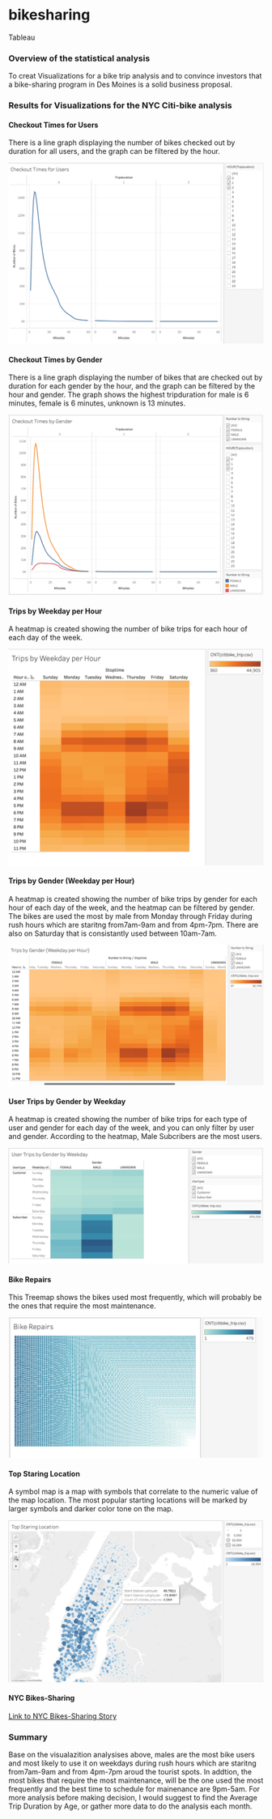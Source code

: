 # bikesharing
Tableau

### Overview of the statistical analysis

To creat Visualizations for a bike trip analysis and to convince investors that a bike-sharing program in Des Moines is a solid business proposal. 

### Results for Visualizations for the NYC Citi-bike analysis


#### Checkout Times for Users

There is a line graph displaying the number of bikes checked out by duration for all users, and the graph can be filtered by the hour.

![1](https://github.com/Poonsri14/bikesharing/blob/main/images/CheckoutTimesForUsers.png)

#### Checkout Times by Gender

There is a line graph displaying the number of bikes that are checked out by duration for each gender by the hour, and the graph can be filtered by the hour and gender. The graph shows the highest tripduration for male is 6 minutes, female is 6 minutes, unknown is 13 minutes.

![2](https://github.com/Poonsri14/bikesharing/blob/main/images/CheckoutTimesByGender.png)


#### Trips by Weekday per Hour

A heatmap is created showing the number of bike trips for each hour of each day of the week.

![3](https://github.com/Poonsri14/bikesharing/blob/main/images/TripsByWeekdayPer%20Hour.png)


#### Trips by Gender (Weekday per Hour)

A heatmap is created showing the number of bike trips by gender for each hour of each day of the week, and the heatmap can be filtered by gender.
The bikes are used the most by male from Monday through Friday during rush hours which are staritng from7am-9am and from 4pm-7pm. There are also on Saturday that is consistantly used between 10am-7am.

![4](https://github.com/Poonsri14/bikesharing/blob/main/images/TripsByGender(WeekdayPerHour).png)

#### User Trips by Gender by Weekday

A heatmap is created showing the number of bike trips for each type of user and gender for each day of the week, and you can only filter by user and gender. According to the heatmap, Male Subcribers are the most users.

![5](https://github.com/Poonsri14/bikesharing/blob/main/images/UserTripsByGenderByWeekday.png)

#### Bike Repairs

This Treemap shows the bikes used most frequently, which will probably be the ones that require the most maintenance.

![6](https://github.com/Poonsri14/bikesharing/blob/main/images/BikeRepairs.png)

#### Top Staring Location

A symbol map is a map with symbols that correlate to the numeric value of the map location. The most popular starting locations will be marked by larger symbols and darker color tone on the map. 

![7](https://github.com/Poonsri14/bikesharing/blob/main/images/TopStartingLocation.png)

#### NYC Bikes-Sharing

[Link to NYC Bikes-Sharing Story](https://public.tableau.com/app/profile/poonsri.singivipulya/viz/CityBikes_Challenge/NYCBikes-Sharing?publish=yes)

### Summary
Base on the visualazition analysises above, males are the most bike users and most likely to use it on weekdays during rush hours which are staritng from7am-9am and from 4pm-7pm aroud the tourist spots. In addtion, the most bikes that require the most maintenance, will be the one used the most frequently and the best time to schedule for mainenance are 9pm-5am. For more analysis before making decision, I would suggest to find the Average Trip Duration by Age, or gather more data to do the analysis each month.

